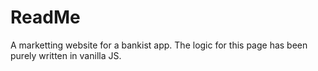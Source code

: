 # ReadMe

A marketting website for a bankist app.
The logic for this page has been purely written in vanilla JS.
